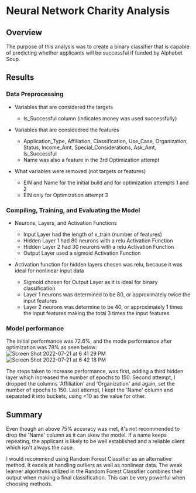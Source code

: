 # Neural Network Charity Analysis
## Overview
The purpose of this analysis was to create a binary classifier that is capable of predicting whether applicants will be successful if funded by Alphabet Soup. 

## Results
### Data Preprocessing
* Variables that are considered the targets
  * Is_Successful column (indicates money was used successfully)
* Variables that are considedred the features
  * Application_Type, Affiliation, Classification, Use_Case, Organization, Status, Income_Amt, Special_Considerations, Ask_Amt, Is_Successful
  * Name was also a feature in the 3rd Optimization attempt

* What variables were removed (not targets or features)
  * EIN and Name for the initial build and for optimization attempts 1 and 2
  * EIN only for Optimization attempt 3

### Compiling, Training, and Evaluating the Model
* Neurons, Layers, and Activation Functions
  * Input Layer had the length of x_train (number of features)
  * Hidden Layer 1 had 80 neurons with a relu Activation Function
  * Hidden Layer 2 had 30 neurons with a relu Activation Function
  *  Output Layer used a sigmoid Activation Function

* Activation function for hidden layers chosen was relu, because it was ideal for nonlinear input data
  * Sigmoid chosen for Output Layer as it is ideal for binary classification
  * Layer 1 neurons was determined to be 80, or approximately twice the input features
  * Layer 2 neurons was determine to be 40, or approximately 1 times the input features making the total 3 times the input features

### Model performance
The initial performance was 72.6%, and the mode performance after optimization was 78% as seen below:
![Screen Shot 2022-07-21 at 6 41 29 PM](https://user-images.githubusercontent.com/93801125/180332981-8bfdb91e-1923-413f-aa31-4fe91fb0f0d7.png)
![Screen Shot 2022-07-21 at 6 42 18 PM](https://user-images.githubusercontent.com/93801125/180332987-2e2923d7-be54-457f-a2c6-c76b69bd8432.png)


The steps taken to increase performance, was first, adding a third hidden layer which increased the number of epochs to 150.  Second attempt, I dropped the columns 'Affiliation' and 'Organization' and again, set the number of epochs to 150. Last attempt, I kept the 'Name' column and separated it into buckets, using <10 as the value for other.


## Summary
Even though an above 75% accuracy was met, it's not recommended to drop the 'Name' column as it can skew the model. If a name keeps repeating, the applicant is likely to be well established and a reliable client which isn't always the case.

I would recommend using Random Forest Classifier as an alternative method. It excels at handling outliers as well as nonlinear data. The weak learner algorithms utilized in the Random Forest Classifier combines their output when making a final classification. This can be very powerful when choosing methods.
